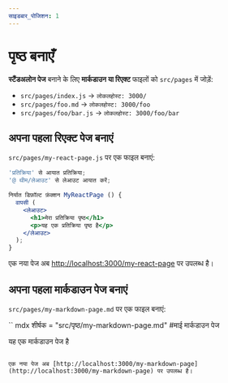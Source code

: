 ```yaml
---
साइडबार_पोजिशन: 1
---
```


# पृष्ठ बनाएँ

**स्टैंडअलोन पेज** बनाने के लिए **मार्कडाउन या रिएक्ट** फाइलों को `src/pages` में जोड़ें:

- `src/pages/index.js` → `लोकलहोस्ट: 3000/`
- `src/pages/foo.md` → `लोकलहोस्ट: 3000/foo`
- `src/pages/foo/bar.js` → `लोकलहोस्ट: 3000/foo/bar`

## अपना पहला रिएक्ट पेज बनाएं

`src/pages/my-react-page.js` पर एक फाइल बनाएं:

```jsx शीर्षक = "src/pages/my-react-page.js"
'प्रतिक्रिया' से आयात प्रतिक्रिया;
'@ थीम/लेआउट' से लेआउट आयात करें;

निर्यात डिफ़ॉल्ट फ़ंक्शन MyReactPage () {
  वापसी (
    <लेआउट>
      <h1>मेरा प्रतिक्रिया पृष्ठ</h1>
      <p>यह एक प्रतिक्रिया पृष्ठ है</p>
    </लेआउट>
  );
}
```

एक नया पेज अब [http://localhost:3000/my-react-page](http://localhost:3000/my-react-page) पर उपलब्ध है।

## अपना पहला मार्कडाउन पेज बनाएं

`src/pages/my-markdown-page.md` पर एक फाइल बनाएं:

`` mdx शीर्षक = "src/पृष्ठ/my-markdown-page.md"
#माई मार्कडाउन पेज

यह एक मार्कडाउन पेज है
```

एक नया पेज अब [http://localhost:3000/my-markdown-page](http://localhost:3000/my-markdown-page) पर उपलब्ध है।